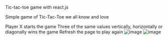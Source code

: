 Tic-tac-toe game with react.js

Simple game of Tic-Tac-Toe we all know and love

Player X starts the game
Three of the same values vertically, horizontally or diagonally wins the game
Refresh the page to play again
![image](https://user-images.githubusercontent.com/82138027/224554174-9af4e75f-cf89-4b3e-b205-5c1cda0bede9.png)
![image](https://user-images.githubusercontent.com/82138027/224554194-08a3de12-eed6-404a-ad0e-000074fcfb17.png)
